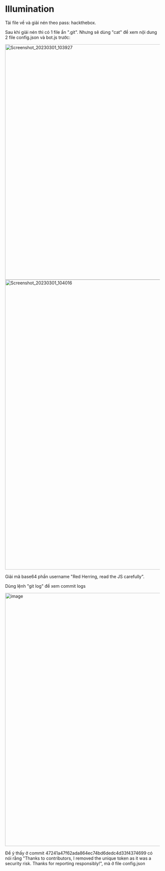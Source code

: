 # Illumination
Tải file về và giải nén theo pass: hackthebox.

Sau khi giải nén thì có 1 file ẩn ".git". Nhưng sẽ dùng "cat" để xem nội dung 2 file config.json và bot.js trước:

<img width="767" alt="Screenshot_20230301_103927" src="https://user-images.githubusercontent.com/72620926/222041157-ddfaf72c-cb1b-4fe6-b5d9-7cb3493722fe.png">

<img width="945" alt="Screenshot_20230301_104016" src="https://user-images.githubusercontent.com/72620926/222041184-132418e7-f73a-40c2-b3a1-02d6ad992414.png">

Giải mã base64 phần username "Red Herring, read the JS carefully".

Dùng lệnh "git log" để xem commit logs

<img width="825" alt="image" src="https://user-images.githubusercontent.com/72620926/222042128-4dc9a59c-11a4-4e70-b1b6-67a7907442cf.png">

Để ý thấy ở commit 47241a47f62ada864ec74bd6dedc4d33f4374699 có nói rằng "Thanks to contributors, I removed the unique token as it was a security risk. Thanks for reporting responsibly!", mà ở file config.json
